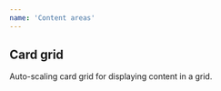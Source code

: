 ```yaml
---
name: 'Content areas'
---
```


## Card grid

Auto-scaling card grid for displaying content in a grid.
<section class="card-grid breakout elevation-4">
  <cn-card title="101"></cn-card>
  <cn-card title="102"
    cover="/images/night.jpg"></cn-card>
  <cn-card
    title="103"
    href="/"
    cover="/images/mountains.jpg"></cn-card>
</section>